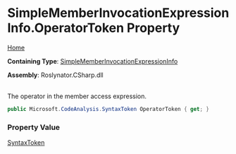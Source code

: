 # SimpleMemberInvocationExpressionInfo\.OperatorToken Property

[Home](../../../../../README.md)

**Containing Type**: [SimpleMemberInvocationExpressionInfo](../README.md)

**Assembly**: Roslynator\.CSharp\.dll

\
The operator in the member access expression\.

```csharp
public Microsoft.CodeAnalysis.SyntaxToken OperatorToken { get; }
```

### Property Value

[SyntaxToken](https://docs.microsoft.com/en-us/dotnet/api/microsoft.codeanalysis.syntaxtoken)

